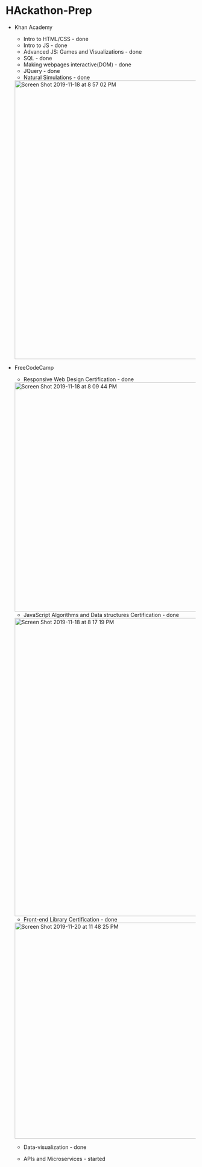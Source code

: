# HAckathon-Prep

* Khan Academy

   + Intro to HTML/CSS - done
   + Intro to JS - done
   + Advanced JS: Games and Visualizations - done
   + SQL - done
   + Making webpages interactive(DOM) - done
   + JQuery - done
   + Natural Simulations - done
   <img width="739" alt="Screen Shot 2019-11-18 at 8 57 02 PM" src="https://user-images.githubusercontent.com/36044703/69109509-fead1a80-0a45-11ea-9808-c6ec0f913705.png">
  
* FreeCodeCamp
  
  + Responsive Web Design Certification - done
  <img width="608" alt="Screen Shot 2019-11-18 at 8 09 44 PM" src="https://user-images.githubusercontent.com/36044703/69107725-5c3e6880-0a40-11ea-84bd-4e7a7d5acc0a.png">
  
  + JavaScript Algorithms and Data structures Certification - done
  <img width="791" alt="Screen Shot 2019-11-18 at 8 17 19 PM" src="https://user-images.githubusercontent.com/36044703/69107757-78420a00-0a40-11ea-937b-6c7e5f6f5f71.png">
  
  + Front-end Library Certification - done
  <img width="573" alt="Screen Shot 2019-11-20 at 11 48 25 PM" src="https://user-images.githubusercontent.com/36044703/69304916-5b4c3900-0bf0-11ea-99f9-34c0534a5d38.png">
  
  + Data-visualization - done
   
   
  + APIs and Microservices - started
